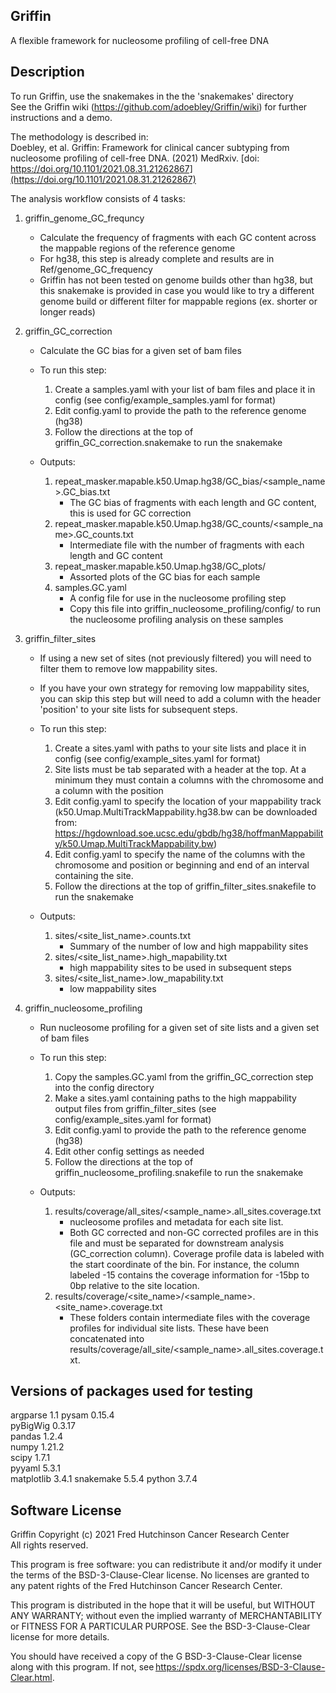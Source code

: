 ## Griffin
A flexible framework for nucleosome profiling of cell-free DNA


## Description
To run Griffin, use the snakemakes in the the 'snakemakes' directory  
See the Griffin wiki (https://github.com/adoebley/Griffin/wiki) for further instructions and a demo.

The methodology is described in:  
Doebley, et al. Griffin: Framework for clinical cancer subtyping from nucleosome profiling of cell-free DNA. (2021) MedRxiv. [doi: https://doi.org/10.1101/2021.08.31.21262867](https://doi.org/10.1101/2021.08.31.21262867)

The analysis workflow consists of 4 tasks: 

1. griffin_genome_GC_frequncy  
    - Calculate the frequency of fragments with each GC content across the mappable regions of the reference genome  
    - For hg38, this step is already complete and results are in Ref/genome_GC_frequency  
    - Griffin has not been tested on genome builds other than hg38, but this snakemake is provided in case you would like to try a different genome build or different filter for mappable regions (ex. shorter or longer reads)  
    
2. griffin_GC_correction  
    - Calculate the GC bias for a given set of bam files  
    - To run this step:  
        1. Create a samples.yaml with your list of bam files and place it in config (see config/example_samples.yaml for format)  
        2. Edit config.yaml to provide the path to the reference genome (hg38)  
        3. Follow the directions at the top of griffin_GC_correction.snakemake to run the snakemake  
      
    - Outputs:  
        1. repeat_masker.mapable.k50.Umap.hg38/GC_bias/<sample_name>.GC_bias.txt  
            - The GC bias of fragments with each length and GC content, this is used for GC correction  
        2. repeat_masker.mapable.k50.Umap.hg38/GC_counts/<sample_name>.GC_counts.txt  
            - Intermediate file with the number of fragments with each length and GC content  
        3. repeat_masker.mapable.k50.Umap.hg38/GC_plots/  
            - Assorted plots of the GC bias for each sample  
        4. samples.GC.yaml  
            - A config file for use in the nucleosome profiling step 
            - Copy this file into griffin_nucleosome_profiling/config/ to run the nucleosome profiling analysis on these samples
      
3. griffin_filter_sites  
    - If using a new set of sites (not previously filtered) you will need to filter them to remove low mappability sites.  
    - If you have your own strategy for removing low mappability sites, you can skip this step but will need to add a column with the header 'position' to your site lists for subsequent steps.  
     - To run this step:  
        1. Create a sites.yaml with paths to your site lists and place it in config (see config/example_sites.yaml for format)  
        2. Site lists must be tab separated with a header at the top. At a minimum they must contain a columns with the chromosome and a column with the position
        3. Edit config.yaml to specify the location of your mappability track (k50.Umap.MultiTrackMappability.hg38.bw can be downloaded from: https://hgdownload.soe.ucsc.edu/gbdb/hg38/hoffmanMappability/k50.Umap.MultiTrackMappability.bw)  
        4. Edit config.yaml to specify the name of the columns with the chromosome and position or beginning and end of an interval containing the site.  
        5. Follow the directions at the top of griffin_filter_sites.snakefile to run the snakemake  
      
    - Outputs:  
        1. sites/<site_list_name>.counts.txt  
            - Summary of the number of low and high mappability sites  
        2. sites/<site_list_name>.high_mapability.txt  
            - high mappability sites to be used in subsequent steps  
        3. sites/<site_list_name>.low_mapability.txt  
            - low mappability sites  
      
 4. griffin_nucleosome_profiling  
    - Run nucleosome profiling for a given set of site lists and a given set of bam files  
    - To run this step:  
        1. Copy the samples.GC.yaml from the griffin_GC_correction step into the config directory  
        2. Make a sites.yaml containing paths to the high mappability output files from griffin_filter_sites (see config/example_sites.yaml for format)  
        3. Edit config.yaml to provide the path to the reference genome (hg38)  
        4. Edit other config settings as needed  
        5. Follow the directions at the top of griffin_nucleosome_profiling.snakefile to run the snakemake  
        
    - Outputs:  
        1. results/coverage/all_sites/<sample_name>.all_sites.coverage.txt  
            - nucleosome profiles and metadata for each site list.   
            - Both GC corrected and non-GC corrected profiles are in this file and must be separated for downstream analysis (GC_correction column). Coverage profile data is labeled with the start coordinate of the bin. For instance, the column labeled -15 contains the coverage information for -15bp to 0bp relative to the site location.  
        2. results/coverage/<site_name>/<sample_name>.<site_name>.coverage.txt  
            - These folders contain intermediate files with the coverage profiles for individual site lists. These have been concatenated into results/coverage/all_site/<sample_name>.all_sites.coverage.txt. 

## Versions of packages used for testing  
argparse 1.1 
pysam 0.15.4   
pyBigWig 0.3.17  
pandas 1.2.4  
numpy 1.21.2  
scipy 1.7.1  
pyyaml 5.3.1  
matplotlib 3.4.1
snakemake 5.5.4
python 3.7.4


## Software License   
Griffin Copyright (c) 2021 Fred Hutchinson Cancer Research Center  
All rights reserved.  

This program is free software: you can redistribute it and/or modify it under the terms of the BSD-3-Clause-Clear license. No licenses are granted to any patent rights of the Fred Hutchinson Cancer Research Center.  

This program is distributed in the hope that it will be useful, but WITHOUT ANY WARRANTY; without even the implied warranty of MERCHANTABILITY or FITNESS FOR A PARTICULAR PURPOSE. See the BSD-3-Clause-Clear license for more details.  

You should have received a copy of the G BSD-3-Clause-Clear license along with this program. If not, see https://spdx.org/licenses/BSD-3-Clause-Clear.html. 
